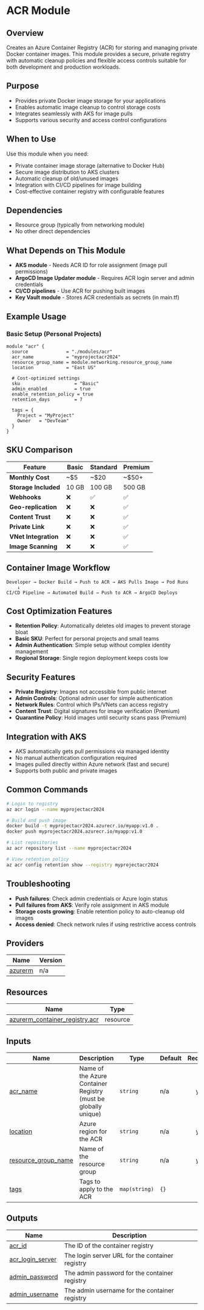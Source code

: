 # ACR Module

## Overview
Creates an Azure Container Registry (ACR) for storing and managing private Docker container images. This module provides a secure, private registry with automatic cleanup policies and flexible access controls suitable for both development and production workloads.

## Purpose
- Provides private Docker image storage for your applications
- Enables automatic image cleanup to control storage costs
- Integrates seamlessly with AKS for image pulls
- Supports various security and access control configurations

## When to Use
Use this module when you need:
- Private container image storage (alternative to Docker Hub)
- Secure image distribution to AKS clusters
- Automatic cleanup of old/unused images
- Integration with CI/CD pipelines for image building
- Cost-effective container registry with configurable features

## Dependencies
- Resource group (typically from networking module)
- No other direct dependencies

## What Depends on This Module
- **AKS module** - Needs ACR ID for role assignment (image pull permissions)
- **ArgoCD Image Updater module** - Requires ACR login server and admin credentials
- **CI/CD pipelines** - Use ACR for pushing built images
- **Key Vault module** - Stores ACR credentials as secrets (in main.tf)

## Example Usage

### Basic Setup (Personal Projects)
```hcl
module "acr" {
  source              = "./modules/acr"
  acr_name            = "myprojectacr2024"
  resource_group_name = module.networking.resource_group_name
  location            = "East US"
  
  # Cost-optimized settings
  sku                    = "Basic"
  admin_enabled          = true
  enable_retention_policy = true
  retention_days         = 7
  
  tags = {
    Project = "MyProject"
    Owner   = "DevTeam"
  }
}
```

## SKU Comparison

| Feature | Basic | Standard | Premium |
|---------|-------|----------|---------|
| **Monthly Cost** | ~$5 | ~$20 | ~$50+ |
| **Storage Included** | 10 GB | 100 GB | 500 GB |
| **Webhooks** | ❌ | ✅ | ✅ |
| **Geo-replication** | ❌ | ❌ | ✅ |
| **Content Trust** | ❌ | ❌ | ✅ |
| **Private Link** | ❌ | ❌ | ✅ |
| **VNet Integration** | ❌ | ❌ | ✅ |
| **Image Scanning** | ❌ | ❌ | ✅ |

## Container Image Workflow
```
Developer → Docker Build → Push to ACR → AKS Pulls Image → Pod Runs
    ↓
CI/CD Pipeline → Automated Build → Push to ACR → ArgoCD Deploys
```

## Cost Optimization Features
- **Retention Policy**: Automatically deletes old images to prevent storage bloat
- **Basic SKU**: Perfect for personal projects and small teams
- **Admin Authentication**: Simple setup without complex identity management
- **Regional Storage**: Single region deployment keeps costs low

## Security Features
- **Private Registry**: Images not accessible from public internet
- **Admin Controls**: Optional admin user for simple authentication
- **Network Rules**: Control which IPs/VNets can access registry
- **Content Trust**: Digital signatures for image verification (Premium)
- **Quarantine Policy**: Hold images until security scans pass (Premium)

## Integration with AKS
- AKS automatically gets pull permissions via managed identity
- No manual authentication configuration required
- Images pulled directly within Azure network (fast and secure)
- Supports both public and private images

## Common Commands
```bash
# Login to registry
az acr login --name myprojectacr2024

# Build and push image
docker build -t myprojectacr2024.azurecr.io/myapp:v1.0 .
docker push myprojectacr2024.azurecr.io/myapp:v1.0

# List repositories
az acr repository list --name myprojectacr2024

# View retention policy
az acr config retention show --registry myprojectacr2024
```

## Troubleshooting
- **Push failures**: Check admin credentials or Azure login status
- **Pull failures from AKS**: Verify role assignment in AKS module
- **Storage costs growing**: Enable retention policy to auto-cleanup old images
- **Access denied**: Check network rules if using restrictive access controls

<!-- BEGIN_TF_DOCS -->

## Providers

| Name | Version |
|------|---------|
| <a name="provider_azurerm"></a> [azurerm](#provider\_azurerm) | n/a |

## Resources

| Name | Type |
|------|------|
| [azurerm_container_registry.acr](https://registry.terraform.io/providers/hashicorp/azurerm/latest/docs/resources/container_registry) | resource |

## Inputs

| Name | Description | Type | Default | Required |
|------|-------------|------|---------|:--------:|
| <a name="input_acr_name"></a> [acr\_name](#input\_acr\_name) | Name of the Azure Container Registry (must be globally unique) | `string` | n/a | yes |
| <a name="input_location"></a> [location](#input\_location) | Azure region for the ACR | `string` | n/a | yes |
| <a name="input_resource_group_name"></a> [resource\_group\_name](#input\_resource\_group\_name) | Name of the resource group | `string` | n/a | yes |
| <a name="input_tags"></a> [tags](#input\_tags) | Tags to apply to the ACR | `map(string)` | `{}` | no |

## Outputs

| Name | Description |
|------|-------------|
| <a name="output_acr_id"></a> [acr\_id](#output\_acr\_id) | The ID of the container registry |
| <a name="output_acr_login_server"></a> [acr\_login\_server](#output\_acr\_login\_server) | The login server URL for the container registry |
| <a name="output_admin_password"></a> [admin\_password](#output\_admin\_password) | The admin password for the container registry |
| <a name="output_admin_username"></a> [admin\_username](#output\_admin\_username) | The admin username for the container registry |
<!-- END_TF_DOCS -->